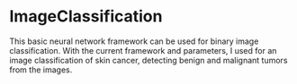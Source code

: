 # ImageClassification

This basic neural network framework can be used for binary image classification. With the current framework and parameters, I used for an image classification of skin cancer, detecting benign and malignant tumors from the images.
